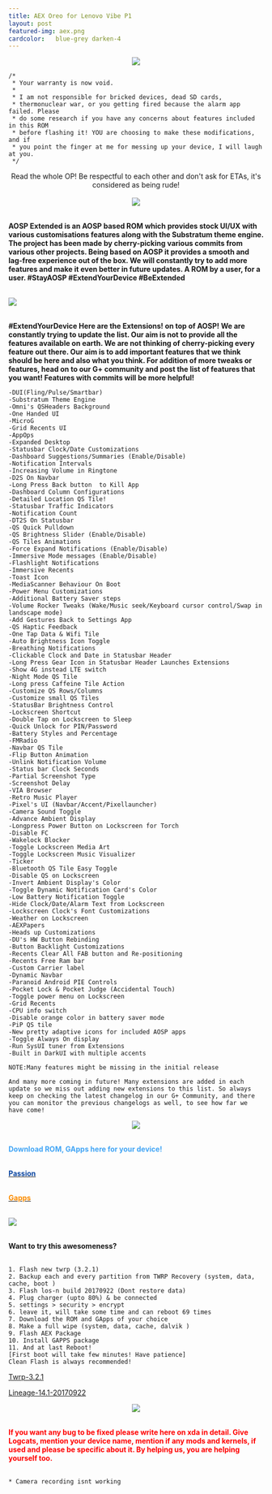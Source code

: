 ```yaml
---
title: AEX Oreo for Lenovo Vibe P1
layout: post
featured-img: aex.png
cardcolor:   blue-grey darken-4
---
```


<p align="center">
<img src="http://i.imgur.com/ER7PzVx.png">
</p>

```
/*
 * Your warranty is now void.
 *
 * I am not responsible for bricked devices, dead SD cards,
 * thermonuclear war, or you getting fired because the alarm app failed. Please
 * do some research if you have any concerns about features included in this ROM
 * before flashing it! YOU are choosing to make these modifications, and if
 * you point the finger at me for messing up your device, I will laugh at you.
 */
```

<p align="center">
 Read the whole OP! Be respectful to each other and don't ask for ETAs, it's considered as being rude!
 <br><br>

<img src="http://i.imgur.com/KDVygxh.png">
<br><br>

 <b>AOSP Extended is an AOSP based ROM which provides stock UI/UX with various customisations features along with the Substratum theme engine. The project has been made by cherry-picking various commits from various other projects. Being based on AOSP it provides a smooth and lag-free experience out of the box. We will constantly try to add more features and make it even better in future updates. A ROM by a user, for a user. #StayAOSP #ExtendYourDevice #BeExtended</b>
<br><br>

<img src="http://i.imgur.com/Np7jfnY.png">
<br><br>

 <b>#ExtendYourDevice Here are the Extensions! on top of AOSP! We are constantly trying to update the list. Our aim is not to provide all the features available on earth. We are not thinking of cherry-picking every feature out there. Our aim is to add important features that we think should be here and also what you think. For addition of more tweaks or features, head on to our G+ community and post the list of features that you want! Features with commits will be more helpful!</b>
</p>

```
-DUI(Fling/Pulse/Smartbar)
-Substratum Theme Engine
-Omni's QSHeaders Background
-One Handed UI
-MicroG
-Grid Recents UI
-AppOps
-Expanded Desktop
-Statusbar Clock/Date Customizations
-Dashboard Suggestions/Summaries (Enable/Disable)
-Notification Intervals
-Increasing Volume in Ringtone
-D2S On Navbar
-Long Press Back button  to Kill App
-Dashboard Column Configurations
-Detailed Location QS Tile!
-Statusbar Traffic Indicators
-Notification Count
-DT2S On Statusbar
-QS Quick Pulldown
-QS Brightness Slider (Enable/Disable)
-QS Tiles Animations
-Force Expand Notifications (Enable/Disable)
-Immersive Mode messages (Enable/Disable)
-Flashlight Notifications
-Immersive Recents
-Toast Icon
-MediaScanner Behaviour On Boot
-Power Menu Customizations
-Additional Battery Saver steps
-Volume Rocker Tweaks (Wake/Music seek/Keyboard cursor control/Swap in landscape mode)
-Add Gestures Back to Settings App
-QS Haptic Feedback
-One Tap Data & Wifi Tile
-Auto Brightness Icon Toggle
-Breathing Notifications
-Clickable Clock and Date in Statusbar Header
-Long Press Gear Icon in Statusbar Header Launches Extensions
-Show 4G instead LTE switch
-Night Mode QS Tile
-Long press Caffeine Tile Action
-Customize QS Rows/Columns
-Customize small QS Tiles
-StatusBar Brightness Control
-Lockscreen Shortcut
-Double Tap on Lockscreen to Sleep
-Quick Unlock for PIN/Password
-Battery Styles and Percentage
-FMRadio
-Navbar QS Tile
-Flip Button Animation
-Unlink Notification Volume
-Status bar Clock Seconds
-Partial Screenshot Type
-Screenshot Delay
-VIA Browser
-Retro Music Player
-Pixel's UI (Navbar/Accent/Pixellauncher)
-Camera Sound Toggle
-Advance Ambient Display
-Longpress Power Button on Lockscreen for Torch
-Disable FC
-Wakelock Blocker
-Toggle Lockscreen Media Art
-Toggle Lockscreen Music Visualizer
-Ticker
-Bluetooth QS Tile Easy Toggle
-Disable QS on Lockscreen
-Invert Ambient Display's Color
-Toggle Dynamic Notification Card's Color
-Low Battery Notification Toggle
-Hide Clock/Date/Alarm Text from Lockscreen
-Lockscreen Clock's Font Customizations
-Weather on Lockscreen
-AEXPapers
-Heads up Customizations
-DU's HW Button Rebinding
-Button Backlight Customizations
-Recents Clear All FAB button and Re-positioning
-Recents Free Ram bar
-Custom Carrier label
-Dynamic Navbar
-Paranoid Android PIE Controls
-Pocket Lock & Pocket Judge (Accidental Touch)
-Toggle power menu on Lockscreen
-Grid Recents
-CPU info switch
-Disable orange color in battery saver mode
-PiP QS tile
-New pretty adaptive icons for included AOSP apps
-Toggle Always On display
-Run SysUI tuner from Extensions
-Built in DarkUI with multiple accents

NOTE:Many features might be missing in the initial release

And many more coming in future! Many extensions are added in each update so we miss out adding new extensions to this list. So always keep on checking the latest changelog in our G+ Community, and there you can monitor the previous changelogs as well, to see how far we have come!
```

<p align="center">
<img src="http://i.imgur.com/47WEHUl.png">
<br><br>

<b><font color="#42a5f5">Download ROM, GApps here for your device!</font></b>
<br><br>

<a href="https://drive.google.com/file/d/1Q-g9fcEMH6EFhAgZpXAEnLQgipikz2HD/view?usp=drivesdk"><b><font color="#0d47a1">Passion</font></b></a>
<br><br>

<a href="http://opengapps.org"><b><font color="#fb8c00">Gapps</font></b></a>
<br><br>

<img src="http://i.imgur.com/t709fnd.png">
<br><br>

<b>Want to try this awesomeness?</b>
<br><br>
</p>

```
1. Flash new twrp (3.2.1) 
2. Backup each and every partition from TWRP Recovery (system, data, cache, boot )
3. Flash los-n build 20170922 (Dont restore data) 
4. Plug charger (upto 80%) & be connected
5. settings > security > encrypt 
6. leave it, will take some time and can reboot 69 times
7. Download the ROM and GApps of your choice
8. Make a full wipe (system, data, cache, dalvik )
9. Flash AEX Package
10. Install GAPPS package
11. And at last Reboot!
[First boot will take few minutes! Have patience]
Clean Flash is always recommended!
```
[Twrp-3.2.1](https://www.androidfilehost.com/?fid=673956719939834270)

[Lineage-14.1-20170922](https://androidfilehost.com/?fid=961840155545598057)

<p align="center">
<img src="http://i.imgur.com/WcLe541.png">
<br><br>

<b><font color="red">If you want any bug to be fixed please write here on xda in detail. Give Logcats, mention your device name, mention if any mods and kernels, if used and please be specific about it. By helping us, you are helping yourself too.</font></b>
<br><br>
</p>

```
* Camera recording isnt working
```